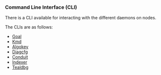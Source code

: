 ### Command Line Interface (CLI)

There is a CLI available for interacting with the different daemons on nodes.

The CLIs are as follows:

* [Goal](https://developer.algorand.org/docs/clis/goal/goal/)
* [Kmd](https://developer.algorand.org/docs/clis/kmd/)
* [Algokey](https://developer.algorand.org/docs/clis/algokey/algokey/)
* [Diagcfg](https://developer.algorand.org/docs/clis/diagcfg/diagcfg/)
* [Conduit](https://developer.algorand.org/docs/clis/conduit/conduit/)
* [Indexer](https://developer.algorand.org/docs/clis/indexer/indexer/)
* [Tealdbg](https://developer.algorand.org/docs/clis/tealdbg/tealdbg/)